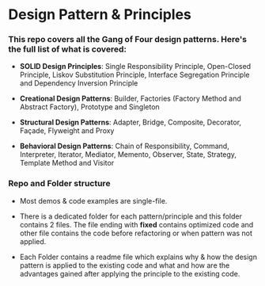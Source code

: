 # Design Pattern & Principles

### This repo covers all the Gang of Four design patterns. Here's the full list of what is covered:

- **SOLID Design Principles**: Single Responsibility Principle, Open-Closed Principle, Liskov Substitution Principle, Interface Segregation Principle and Dependency Inversion Principle

- **Creational Design Patterns**: Builder, Factories (Factory Method and Abstract Factory), Prototype and Singleton

- **Structural Design Patterns**: Adapter, Bridge, Composite, Decorator, Façade, Flyweight and Proxy

- **Behavioral Design Patterns**: Chain of Responsibility, Command, Interpreter, Iterator, Mediator, Memento, Observer, State, Strategy, Template Method and Visitor

### Repo and Folder structure

- Most demos & code examples are single-file.

- There is a dedicated folder for each pattern/principle and this folder contains 2 files. The file ending with **fixed** contains optimized code and other file contains the code before refactoring or when pattern was not applied.

- Each Folder contains a readme file which explains why & how the design pattern is applied to the existing code and what and how are the advantages gained after applying the principle to the existing code.
